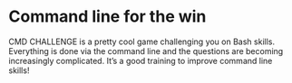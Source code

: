 Command line for the win
========================

CMD CHALLENGE is a pretty cool game challenging you on Bash skills. Everything is done via the command line and the questions are becoming increasingly complicated. It’s a good training to improve command line skills!
